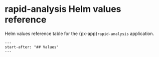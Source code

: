 ```{px-app-values} rapid-analysis
```

# rapid-analysis Helm values reference

Helm values reference table for the {px-app}`rapid-analysis` application.

```{include} ../../../applications/rapid-analysis/README.md
---
start-after: "## Values"
---
```
